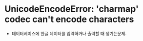 
# UnicodeEncodeError: 'charmap' codec can't encode characters

- 데이터베이스에 한글 데이터를 입력하거나 출력할 때 생기는문제.

